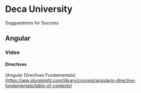 # Deca University

Sugguestions for Success

## Angular

### Video

#### Directives


[Angular Directives Fundamentals] (https://app.pluralsight.com/library/courses/angularjs-directive-fundamentals/table-of-contents)




